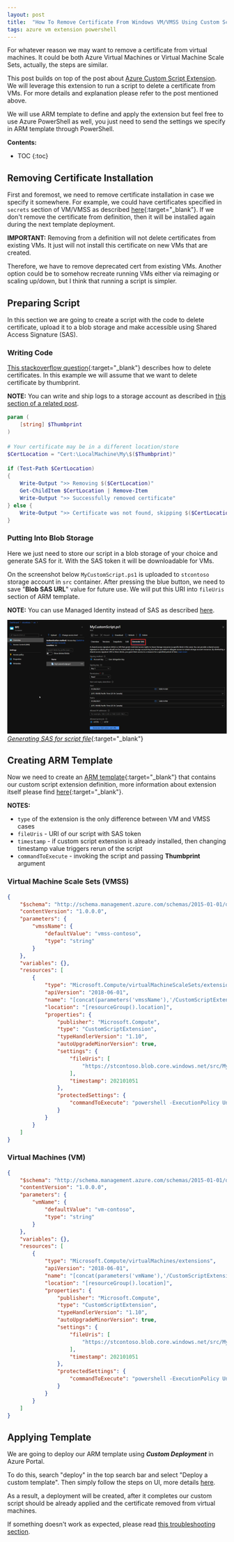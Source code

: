 ```yaml
---
layout: post
title:  "How To Remove Certificate From Windows VM/VMSS Using Custom Script Extension"
tags: azure vm extension powershell
---
```


For whatever reason we may want to remove a certificate from virtual machines. It could be both Azure Virtual Machines or Virtual Machine Scale Sets, actually, the steps are similar.

This post builds on top of the post about [Azure Custom Script Extension](/blog/azure-custom-script-extension-windows). We will leverage this extension to run a script to delete a certificate from VMs. For more details and explanation please refer to the post mentioned above.

We will use ARM template to define and apply the extension but feel free to use Azure PowerShell as well, you just need to send the settings we specify in ARM template through PowerShell.

**Contents:**
* TOC
{:toc}

## Removing Certificate Installation

First and foremost, we need to remove certificate installation in case we specify it somewhere. For example, we could have certificates specified in `secrets` section of VM/VMSS as described [here](https://docs.microsoft.com/en-us/azure/virtual-machine-scale-sets/virtual-machine-scale-sets-faq#how-do-i-securely-ship-a-certificate-to-the-vm){:target="_blank"}. If we don't remove the certificate from definition, then it will be installed again during the next template deployment.

**IMPORTANT:** Removing from a definition will not delete certificates from existing VMs. It just will not install this certificate on new VMs that are created.

Therefore, we have to remove deprecated cert from existing VMs. Another option could be to somehow recreate running VMs either via reimaging or scaling up/down, but I think that running a script is simpler.

## Preparing Script

In this section we are going to create a script with the code to delete certificate, upload it to a blob storage and make accessible using Shared Access Signature (SAS).

### Writing Code

[This stackoverflow question](https://stackoverflow.com/questions/37228851/delete-certificate-from-computer-store){:target="_blank"} describes how to delete certificates. In this example we will assume that we want to delete certificate by thumbprint.

**NOTE:** You can write and ship logs to a storage account as described in [this section of a related post](/blog/azure-custom-script-extension-windows#writing-script-with-logs).

```powershell
param (
    [string] $Thumbprint
)

# Your certificate may be in a different location/store
$CertLocation = "Cert:\LocalMachine\My\$($Thumbprint)"

if (Test-Path $CertLocation)
{
    Write-Output ">> Removing $($CertLocation)"
    Get-ChildItem $CertLocation | Remove-Item
    Write-Output ">> Successfully removed certificate"
} else {
    Write-Output ">> Certificate was not found, skipping $($CertLocation)"
}
```

### Putting Into Blob Storage

Here we just need to store our script in a blob storage of your choice and generate SAS for it. With the SAS token it will be downloadable for VMs.

On the screenshot below `MyCustomScript.ps1` is uploaded to `stcontoso` storage account in `src` container. After pressing the blue button, we need to save "**Blob SAS URL**" value for future use. We will put this URI into `fileUris` section of ARM template.

**NOTE:** You can use Managed Identity instead of SAS as described [here](/blog/azure-custom-script-extension-windows#using-managed-identity-instead-of-sas).

[![Generating SAS for script file](/assets/img/remove-certificate-from-windows-vm-vmss/generate-sas-for-script.png "Generating SAS for script file")
_Generating SAS for script file_](/assets/img/remove-certificate-from-windows-vm-vmss/generate-sas-for-script.png){:target="_blank"}


## Creating ARM Template

Now we need to create an [ARM template](https://docs.microsoft.com/en-us/azure/azure-resource-manager/templates/overview){:target="_blank"} that contains our custom script extension definition, more information about extension itself please find [here](https://docs.microsoft.com/en-us/azure/virtual-machines/extensions/custom-script-windows){:target="_blank"}.

**NOTES:**
- `type` of the extension is the only difference between VM and VMSS cases
- `fileUris` - URI of our script with SAS token
- `timestamp` - if custom script extension is already installed, then changing timestamp value triggers rerun of the script
- `commandToExecute` - invoking the script and passing **Thumbprint** argument

### Virtual Machine Scale Sets (VMSS)

```json
{
    "$schema": "http://schema.management.azure.com/schemas/2015-01-01/deploymentTemplate.json#",
    "contentVersion": "1.0.0.0",
    "parameters": {
        "vmssName": {
            "defaultValue": "vmss-contoso",
            "type": "string"
        }
    },
    "variables": {},
    "resources": [
        {
            "type": "Microsoft.Compute/virtualMachineScaleSets/extensions",
            "apiVersion": "2018-06-01",
            "name": "[concat(parameters('vmssName'),'/CustomScriptExtension')]",
            "location": "[resourceGroup().location]",
            "properties": {
                "publisher": "Microsoft.Compute",
                "type": "CustomScriptExtension",
                "typeHandlerVersion": "1.10",
                "autoUpgradeMinorVersion": true,
                "settings": {
                    "fileUris": [
                        "https://stcontoso.blob.core.windows.net/src/MyCustomScript.ps1?sv=2019-12-12&..."
                    ],
                    "timestamp": 202101051
                },
                "protectedSettings": {
                    "commandToExecute": "powershell -ExecutionPolicy Unrestricted -File MyCustomScript.ps1 -Thumbprint \"<your_certificate_thumbprint>\""
                }
            }
        }
    ]
}
```

### Virtual Machines (VM)

```json
{
    "$schema": "http://schema.management.azure.com/schemas/2015-01-01/deploymentTemplate.json#",
    "contentVersion": "1.0.0.0",
    "parameters": {
        "vmName": {
            "defaultValue": "vm-contoso",
            "type": "string"
        }
    },
    "variables": {},
    "resources": [
        {
            "type": "Microsoft.Compute/virtualMachines/extensions",
            "apiVersion": "2018-06-01",
            "name": "[concat(parameters('vmName'),'/CustomScriptExtension')]",
            "location": "[resourceGroup().location]",
            "properties": {
                "publisher": "Microsoft.Compute",
                "type": "CustomScriptExtension",
                "typeHandlerVersion": "1.10",
                "autoUpgradeMinorVersion": true,
                "settings": {
                    "fileUris": [
                        "https://stcontoso.blob.core.windows.net/src/MyCustomScript.ps1?sv=2019-12-12&..."
                    ],
                    "timestamp": 202101051
                },
                "protectedSettings": {
                    "commandToExecute": "powershell -ExecutionPolicy Unrestricted -File MyCustomScript.ps1 -Thumbprint \"<your_certificate_thumbprint>\""
                }
            }
        }
    ]
}
```

## Applying Template

We are going to deploy our ARM template using ***Custom Deployment*** in Azure Portal.

To do this, search "deploy" in the top search bar and select "Deploy a custom template". Then simply follow the steps on UI, more details [here](/blog/azure-custom-script-extension-windows#custom-template-deployment-in-azure-portal).

As a result, a deployment will be created, after it completes our custom script should be already applied and the certificate removed from virtual machines.

If something doesn't work as expected, please read [this troubleshooting section](/blog/azure-custom-script-extension-windows#troubleshooting).